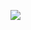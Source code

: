 
![](https://www.lucidchart.com/publicSegments/view/4c24571d-c33c-4bc2-b831-890a61782c09/image.png) 
